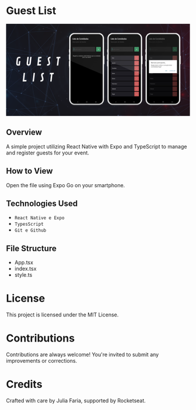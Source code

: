 # Guest List

![Website Template](.github/preview.png)

  ##
  
## Overview
A simple project utilizing React Native with Expo and TypeScript to manage and register guests for your event.

## How to View
Open the file using Expo Go on your smartphone.

## Technologies Used
- `React Native e Expo`
- `TypesScript`
- `Git e Github`

## File Structure
- App.tsx
- index.tsx
- style.ts

# License
This project is licensed under the MIT License.

# Contributions
Contributions are always welcome! You're invited to submit any improvements or corrections.

# Credits
Crafted with care by Julia Faria, supported by Rocketseat.
